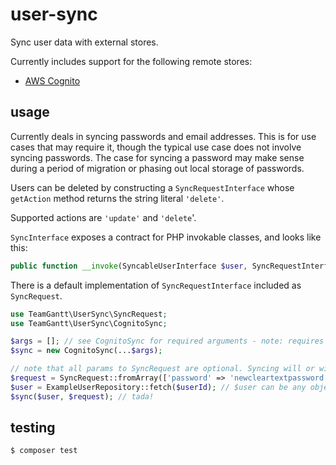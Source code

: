 # user-sync

Sync user data with external stores.

Currently includes support for the following remote stores:
* [AWS Cognito](https://aws.amazon.com/cognito/)

## usage

Currently deals in syncing passwords and email addresses. This is for use cases that
may require it, though the typical use case does not involve syncing passwords. The case
for syncing a password may make sense during a period of migration or phasing out local storage of passwords.

Users can be deleted by constructing a `SyncRequestInterface` whose `getAction` method returns the string literal `'delete'`.

Supported actions are `'update'` and `'delete`'.

`SyncInterface` exposes a contract for PHP invokable classes, and looks like this:

```php
public function __invoke(SyncableUserInterface $user, SyncRequestInterface $request);
```

There is a default implementation of `SyncRequestInterface` included as `SyncRequest`.

```php
use TeamGantt\UserSync\SyncRequest;
use TeamGantt\UserSync\CognitoSync;

$args = []; // see CognitoSync for required arguments - note: requires aws/aws-sdk-php
$sync = new CognitoSync(...$args);

// note that all params to SyncRequest are optional. Syncing will or will not happen depending on what is given
$request = SyncRequest::fromArray(['password' => 'newcleartextpassword', 'email_address' => 'newemail@email.com', 'action' => 'update']);
$user = ExampleUserRepository::fetch($userId); // $user can be any object that implements the included SyncableUserInterface
$sync($user, $request); // tada!
```

## testing

```
$ composer test
```
